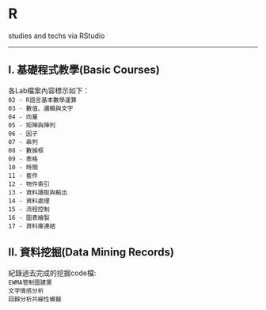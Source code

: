 # R
studies and techs via RStudio
****
## I. 基礎程式教學(Basic Courses)  
各Lab檔案內容標示如下：  
`02 - R語言基本數學運算`  
`03 - 數值、邏輯與文字`  
`04 - 向量`  
`05 - 矩陣與陣列`  
`06 - 因子`  
`07 - 串列`  
`08 - 數據框`  
`09 - 表格`  
`10 - 時間`  
`11 - 套件`  
`12 - 物件索引`  
`13 - 資料讀取與輸出`  
`14 - 資料處理`  
`15 - 流程控制`  
`16 - 圖表繪製`  
`17 - 資料庫連結`  

## II. 資料挖掘(Data Mining Records)  
紀錄過去完成的挖掘code檔:  
`EWMA管制圖建置`  
`文字情感分析`  
`回歸分析共線性模擬`

